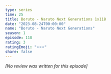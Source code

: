 ```yaml
---
type: series
time: 25
title: Boruto - Naruto Next Generations 1x118
date: "2023-08-24T00:00:00"
name: "Boruto - Naruto Next Generations"
season: 1
episode: 118
rating: 3
ratingEmoji: "⭐️⭐️⭐️"
share: false
---
```


_[No review was written for this episode]_
